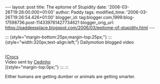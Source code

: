 \-\-- layout: post title: The epitome of Stupidity date:
\'2006-03-26T19:26:00.000+01:00\' author: Paddy tags: modified\_time:
\'2006-03-26T19:26:54.426+01:00\' blogger\_id:
tag:blogger.com,1999:blog-17598736.post-114339761427734621
blogger\_orig\_url:
https://paddeesplace.blogspot.com/2006/03/epitome-of-stupidity.html
\-\--

::: {style="margin-bottom:25px;margin-top:25px;"}
::: {style="width:320px;text-align:left;"}
Dailymotion blogged video

\
[[Crocs](https://www.dailymotion.com/video/85219)\
Video sent by [Cedinho](https://www.dailymotion.com/Cedinho)\
]{style="margin-top:0px;"}
:::
:::

Either humans are getting dumber or animals are getting smarter.
